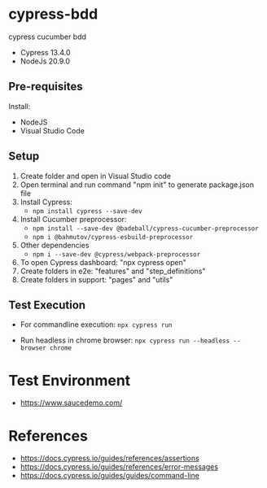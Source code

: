 # cypress-bdd
cypress cucumber bdd

- Cypress 13.4.0
- NodeJs 20.9.0

## Pre-requisites
Install:
- NodeJS
- Visual Studio Code
  
## Setup
1. Create folder and open in Visual Studio code
2. Open terminal and run command "npm init" to generate package.json file
3. Install Cypress:
   - ```npm install cypress --save-dev```
5. Install Cucumber preprocessor:
   - ```npm install --save-dev @badeball/cypress-cucumber-preprocessor```
   - ```npm i @bahmutov/cypress-esbuild-preprocessor```                     
7. Other dependencies
   - ```npm i --save-dev @cypress/webpack-preprocessor```
8. To open Cypress dashboard: "npx cypress open"
9. Create folders in e2e: "features" and "step_definitions"
10. Create folders in support: "pages" and "utils"

## Test Execution
- For commandline execution:
  ```npx cypress run``` 

- Run headless in chrome browser: 
  ```npx cypress run --headless --browser chrome```

# Test Environment
- https://www.saucedemo.com/

# References
- https://docs.cypress.io/guides/references/assertions
- https://docs.cypress.io/guides/references/error-messages
- https://docs.cypress.io/guides/guides/command-line
